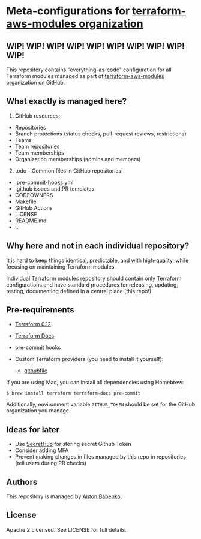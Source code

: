 # Meta-configurations for [terraform-aws-modules organization](https://github.com/terraform-aws-modules)

## WIP! WIP! WIP! WIP! WIP! WIP! WIP! WIP! WIP! WIP!

This repository contains "everything-as-code" configuration for all Terraform modules managed as part of [terraform-aws-modules](https://github.com/terraform-aws-modules) organization on GitHub.


## What exactly is managed here?

1. GitHub resources:
  - Repositories
  - Branch protections (status checks, pull-request reviews, restrictions)
  - Teams
  - Team repositories
  - Team memberships
  - Organization memberships (admins and members)

2. todo - Common files in GitHub repositories:
  - .pre-commit-hooks.yml
  - .github issues and PR templates
  - CODEOWNERS
  - Makefile
  - GitHub Actions
  - LICENSE
  - README.md
  - ...


## Why here and not in each individual repository?

It is hard to keep things identical, predictable, and with high-quality, while focusing on maintaining Terraform modules.

Individual Terraform modules repository should contain only Terraform configurations and have standard procedures for releasing, updating, testing, documenting defined in a central place (this repo!)


## Pre-requirements

- [Terraform 0.12](https://github.com/hashicorp/terraform)
- [Terraform Docs](https://github.com/segmentio/terraform-docs)
- [pre-commit hooks](http://pre-commit.com)

- Custom Terraform providers (you need to install it yourself):
  - [githubfile](https://github.com/form3tech-oss/terraform-provider-githubfile)

If you are using Mac, you can install all dependencies using Homebrew:

    $ brew install terraform terraform-docs pre-commit

Additionally, environment variable `GITHUB_TOKEN` should be set for the GitHub organization you manage.


## Ideas for later

- Use [SecretHub](https://www.secrethub.io/) for storing secret Github Token
- Consider adding MFA
- Prevent making changes in files managed by this repo in repositories (tell users during PR checks)


## Authors

This repository is managed by [Anton Babenko](https://github.com/antonbabenko).


## License

Apache 2 Licensed. See LICENSE for full details.
